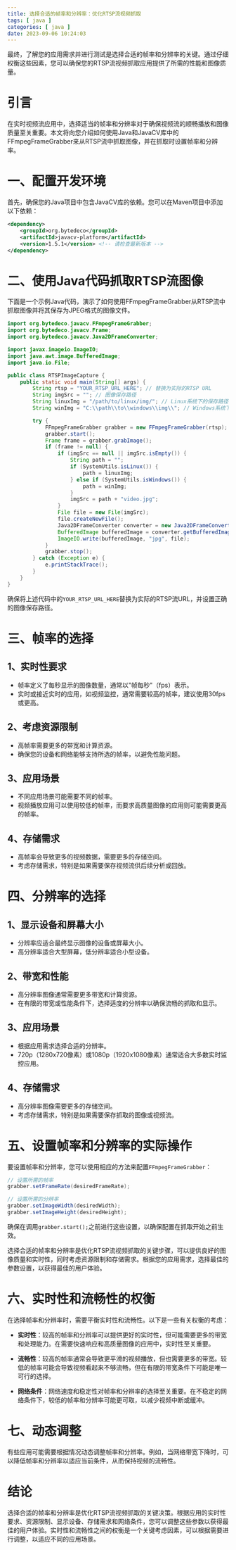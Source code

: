 ```yaml
---
title: 选择合适的帧率和分辨率：优化RTSP流视频抓取
tags: [ java ]
categories: [ java ]
date: 2023-09-06 10:24:03
---
```

最终，了解您的应用需求并进行测试是选择合适的帧率和分辨率的关键。通过仔细权衡这些因素，您可以确保您的RTSP流视频抓取应用提供了所需的性能和图像质量。

# 引言

在实时视频流应用中，选择适当的帧率和分辨率对于确保视频流的顺畅播放和图像质量至关重要。本文将向您介绍如何使用Java和JavaCV库中的FFmpegFrameGrabber来从RTSP流中抓取图像，并在抓取时设置帧率和分辨率。

# 一、配置开发环境

首先，确保您的Java项目中包含JavaCV库的依赖。您可以在Maven项目中添加以下依赖：

```xml
<dependency>
    <groupId>org.bytedeco</groupId>
    <artifactId>javacv-platform</artifactId>
    <version>1.5.1</version> <!-- 请检查最新版本 -->
</dependency>
```

# 二、使用Java代码抓取RTSP流图像

下面是一个示例Java代码，演示了如何使用FFmpegFrameGrabber从RTSP流中抓取图像并将其保存为JPEG格式的图像文件。

```java
import org.bytedeco.javacv.FFmpegFrameGrabber;
import org.bytedeco.javacv.Frame;
import org.bytedeco.javacv.Java2DFrameConverter;

import javax.imageio.ImageIO;
import java.awt.image.BufferedImage;
import java.io.File;

public class RTSPImageCapture {
    public static void main(String[] args) {
        String rtsp = "YOUR_RTSP_URL_HERE"; // 替换为实际的RTSP URL
        String imgSrc = ""; // 图像保存路径
        String linuxImg = "/path/to/linux/img/"; // Linux系统下的保存路径
        String winImg = "C:\\path\\to\\windows\\img\\"; // Windows系统下的保存路径

        try {
            FFmpegFrameGrabber grabber = new FFmpegFrameGrabber(rtsp);
            grabber.start();
            Frame frame = grabber.grabImage();
            if (frame != null) {
                if (imgSrc == null || imgSrc.isEmpty()) {
                    String path = "";
                    if (SystemUtils.isLinux()) {
                        path = linuxImg;
                    } else if (SystemUtils.isWindows()) {
                        path = winImg;
                    }
                    imgSrc = path + "video.jpg";
                }
                File file = new File(imgSrc);
                file.createNewFile();
                Java2DFrameConverter converter = new Java2DFrameConverter();
                BufferedImage bufferedImage = converter.getBufferedImage(frame);
                ImageIO.write(bufferedImage, "jpg", file);
            }
            grabber.stop();
        } catch (Exception e) {
            e.printStackTrace();
        }
    }
}
```

确保将上述代码中的`YOUR_RTSP_URL_HERE`替换为实际的RTSP流URL，并设置正确的图像保存路径。

# 三、帧率的选择

## 1、实时性要求

- 帧率定义了每秒显示的图像数量，通常以"帧每秒"（fps）表示。
- 实时或接近实时的应用，如视频监控，通常需要较高的帧率，建议使用30fps或更高。

## 2、考虑资源限制

- 高帧率需要更多的带宽和计算资源。
- 确保您的设备和网络能够支持所选的帧率，以避免性能问题。

## 3、应用场景

- 不同应用场景可能需要不同的帧率。
- 视频播放应用可以使用较低的帧率，而要求高质量图像的应用则可能需要更高的帧率。

## 4、存储需求

- 高帧率会导致更多的视频数据，需要更多的存储空间。
- 考虑存储需求，特别是如果需要保存视频流供后续分析或回放。

# 四、分辨率的选择

## 1、显示设备和屏幕大小

- 分辨率应适合最终显示图像的设备或屏幕大小。
- 高分辨率适合大型屏幕，低分辨率适合小型设备。

## 2、带宽和性能

- 高分辨率图像通常需要更多带宽和计算资源。
- 在有限的带宽或性能条件下，选择适度的分辨率以确保流畅的抓取和显示。

## 3、应用场景

- 根据应用需求选择合适的分辨率。
- 720p（1280x720像素）或1080p（1920x1080像素）通常适合大多数实时监控应用。

## 4、存储需求

- 高分辨率图像需要更多的存储空间。
- 考虑存储需求，特别是如果需要保存抓取的图像或视频流。

# 五、设置帧率和分辨率的实际操作

要设置帧率和分辨率，您可以使用相应的方法来配置`FFmpegFrameGrabber`：

```java
// 设置所需的帧率
grabber.setFrameRate(desiredFrameRate);

// 设置所需的分辨率
grabber.setImageWidth(desiredWidth);
grabber.setImageHeight(desiredHeight);
```

确保在调用`grabber.start();`之前进行这些设置，以确保配置在抓取开始之前生效。

选择合适的帧率和分辨率是优化RTSP流视频抓取的关键步骤，可以提供良好的图像质量和实时性，同时考虑资源限制和存储需求。根据您的应用需求，选择最佳的参数设置，以获得最佳的用户体验。

# 六、实时性和流畅性的权衡

在选择帧率和分辨率时，需要平衡实时性和流畅性。以下是一些有关权衡的考虑：

- **实时性**：较高的帧率和分辨率可以提供更好的实时性，但可能需要更多的带宽和处理能力。在需要快速响应和高质量图像的应用中，实时性至关重要。

- **流畅性**：较高的帧率通常会导致更平滑的视频播放，但也需要更多的带宽。较低的帧率可能会导致视频看起来不够流畅，但在有限的带宽条件下可能是唯一可行的选择。

- **网络条件**：网络速度和稳定性对帧率和分辨率的选择至关重要。在不稳定的网络条件下，较低的帧率和分辨率可能更可取，以减少视频中断或缓冲。

# 七、动态调整

有些应用可能需要根据情况动态调整帧率和分辨率。例如，当网络带宽下降时，可以降低帧率和分辨率以适应当前条件，从而保持视频的流畅性。

# 结论

选择合适的帧率和分辨率是优化RTSP流视频抓取的关键决策。根据应用的实时性要求、资源限制、显示设备、存储需求和网络条件，您可以调整这些参数以获得最佳的用户体验。实时性和流畅性之间的权衡是一个关键考虑因素，可以根据需要进行调整，以适应不同的应用场景。

